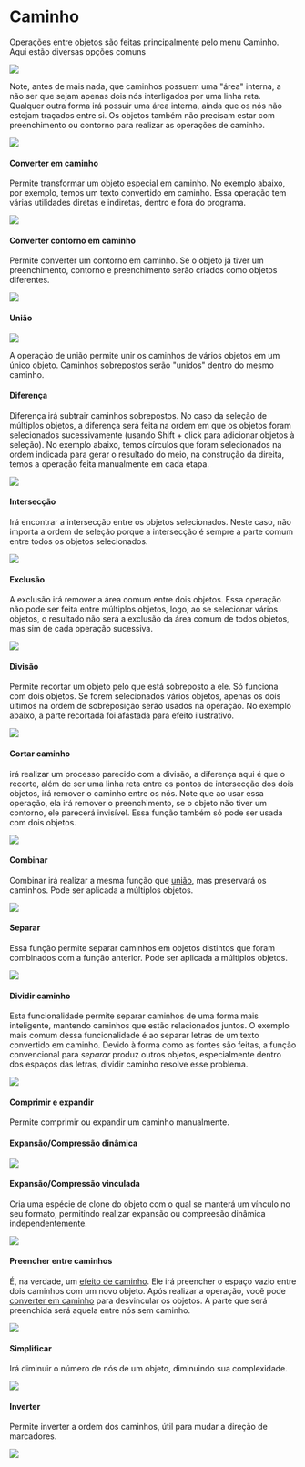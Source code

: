 # Caminho

Operações entre objetos são feitas principalmente pelo menu Caminho. Aqui estão diversas opções comuns&#x20;

![](<../.gitbook/assets/image (51).png>)



Note, antes de mais nada, que caminhos possuem uma "área" interna, a não ser que sejam apenas dois nós interligados por uma linha reta. Qualquer outra forma irá possuir uma área interna, ainda que os nós não estejam traçados entre si. Os objetos também não precisam estar com preenchimento ou contorno para realizar as operações de caminho.

![](<../.gitbook/assets/Peek 11-07-2022 01-41.gif>)

#### Converter em caminho

Permite transformar um objeto especial em caminho. No exemplo abaixo, por exemplo, temos um texto convertido em caminho. Essa operação tem várias utilidades diretas e indiretas, dentro e fora do programa.

![](<../.gitbook/assets/image (42).png>)

#### Converter contorno em caminho

Permite converter um contorno em caminho. Se o objeto já tiver um preenchimento, contorno e preenchimento serão criados como objetos diferentes.

![](<../.gitbook/assets/image (38).png>)

#### União&#x20;

![](<../.gitbook/assets/image (30).png>)

A operação de união permite unir os caminhos de vários objetos em um único objeto. Caminhos sobrepostos serão "unidos" dentro do mesmo caminho.

#### Diferença

Diferença irá subtrair caminhos sobrepostos. No caso da seleção de múltiplos objetos, a diferença será feita na ordem em que os objetos foram selecionados sucessivamente (usando Shift + click para adicionar objetos à seleção). No exemplo abaixo, temos círculos que foram selecionados na ordem indicada para gerar o resultado do meio, na construção da direita, temos a operação feita manualmente em cada etapa.

![](<../.gitbook/assets/Peek 11-07-2022 01-22.gif>)

#### Intersecção

Irá encontrar a intersecção entre os objetos selecionados. Neste caso, não importa a ordem de seleção porque a intersecção é sempre a parte comum entre todos os objetos selecionados.

![](<../.gitbook/assets/image (20).png>)

#### Exclusão

A exclusão irá remover a área comum entre dois objetos. Essa operação não pode ser feita entre múltiplos objetos, logo, ao se selecionar vários objetos, o resultado não será a exclusão da área comum de todos objetos, mas sim de cada operação sucessiva.

![](<../.gitbook/assets/image (43) (1).png>)

#### Divisão

Permite recortar um objeto pelo que está sobreposto a ele. Só funciona com dois objetos. Se forem selecionados vários objetos, apenas os dois últimos na ordem de sobreposição serão usados na operação. No exemplo abaixo, a parte recortada foi afastada para efeito ilustrativo.

![](<../.gitbook/assets/image (12).png>)

#### Cortar caminho

irá realizar um processo parecido com a divisão, a diferença aqui é que o recorte, além de ser uma linha reta entre os pontos de intersecção dos dois objetos, irá remover o caminho entre os nós. Note que ao usar essa operação, ela irá remover o preenchimento, se o objeto não tiver um contorno, ele parecerá invisível. Essa função também só pode ser usada com dois objetos.

![](<../.gitbook/assets/image (23).png>)

#### Combinar

Combinar irá realizar a mesma função que [união](./#uniao), mas preservará os caminhos. Pode ser aplicada a múltiplos objetos.

![](<../.gitbook/assets/image (54) (1).png>)

#### Separar

Essa função permite separar caminhos em objetos distintos que foram combinados com a função anterior. Pode ser aplicada a múltiplos objetos.

![](<../.gitbook/assets/image (21) (1).png>)

#### Dividir caminho

Esta funcionalidade permite separar caminhos de uma forma mais inteligente, mantendo caminhos que estão relacionados juntos. O exemplo mais comum dessa funcionalidade é ao separar letras de um texto convertido em caminho. Devido à forma como as fontes são feitas, a função convencional para _separar_ produz outros objetos, especialmente dentro dos espaços das letras, dividir caminho resolve esse problema.

![](<../.gitbook/assets/image (57).png>)

#### Comprimir e expandir&#x20;

Permite comprimir ou expandir um caminho manualmente.

#### Expansão/Compressão dinâmica

![](<../.gitbook/assets/Peek 11-07-2022 02-32.gif>)

#### Expansão/Compressão vinculada

Cria uma espécie de clone do objeto com o qual se manterá um vínculo no seu formato, permitindo realizar expansão ou compreesão dinâmica independentemente.

![](<../.gitbook/assets/Peek 11-07-2022 02-33.gif>)

#### Preencher entre caminhos

É, na verdade, um [efeito de caminho](efeitos-de-caminho-lpes/). Ele irá preencher o espaço vazio entre dois caminhos com um novo objeto. Após realizar a operação, você pode [converter em caminho](./#undefined) para desvincular os objetos. A parte que será preenchida será aquela entre nós sem caminho.

![](<../.gitbook/assets/image (34).png>)

#### Simplificar

Irá diminuir o número de nós de um objeto, diminuindo sua complexidade.

![](<../.gitbook/assets/Peek 11-07-2022 02-50.gif>)

#### Inverter

Permite inverter a ordem dos caminhos, útil para mudar a direção de marcadores.&#x20;

![](<../.gitbook/assets/image (33).png>)

